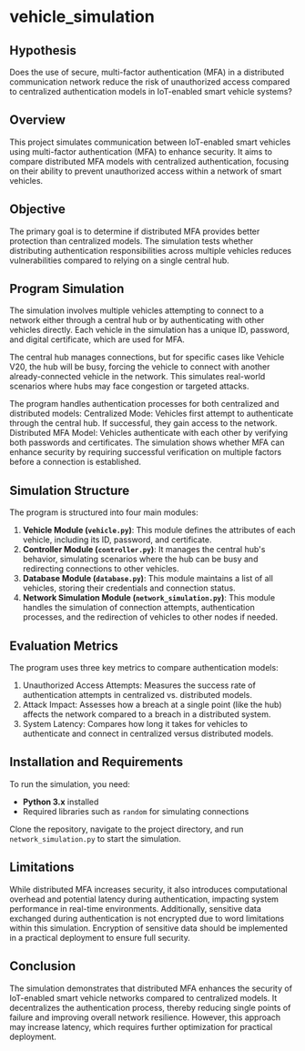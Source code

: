 # vehicle_simulation


## Hypothesis ##
Does the use of secure, multi-factor authentication (MFA) in a distributed communication network reduce the risk of unauthorized access compared to centralized authentication models in IoT-enabled smart vehicle systems?
## Overview ##
This project simulates communication between IoT-enabled smart vehicles using multi-factor authentication (MFA) to enhance security. It aims to compare distributed MFA models with centralized authentication, focusing on their ability to prevent unauthorized access within a network of smart vehicles.

## Objective ##
The primary goal is to determine if distributed MFA provides better protection than centralized models. The simulation tests whether distributing authentication responsibilities across multiple vehicles reduces vulnerabilities compared to relying on a single central hub.

## Program Simulation ##
The simulation involves multiple vehicles attempting to connect to a network either through a central hub or by authenticating with other vehicles directly. Each vehicle in the simulation has a unique ID, password, and digital certificate, which are used for MFA. 

The central hub manages connections, but for specific cases like Vehicle V20, the hub will be busy, forcing the vehicle to connect with another already-connected vehicle in the network. This simulates real-world scenarios where hubs may face congestion or targeted attacks. 

The program handles authentication processes for both centralized and distributed models:
Centralized Mode: Vehicles first attempt to authenticate through the central hub. If successful, they gain access to the network.
Distributed MFA Model: Vehicles authenticate with each other by verifying both passwords and certificates. The simulation shows whether MFA can enhance security by requiring successful verification on multiple factors before a connection is established.

## Simulation Structure ##
The program is structured into four main modules:
1. **Vehicle Module (`vehicle.py`)**: This module defines the attributes of each vehicle, including its ID, password, and certificate.
2. **Controller Module (`controller.py`)**: It manages the central hub's behavior, simulating scenarios where the hub can be busy and redirecting connections to other vehicles.
3. **Database Module (`database.py`)**: This module maintains a list of all vehicles, storing their credentials and connection status.
4. **Network Simulation Module (`network_simulation.py`)**: This module handles the simulation of connection attempts, authentication processes, and the redirection of vehicles to other nodes if needed.

## Evaluation Metrics ##
The program uses three key metrics to compare authentication models:
1. Unauthorized Access Attempts: Measures the success rate of authentication attempts in centralized vs. distributed models.
2. Attack Impact: Assesses how a breach at a single point (like the hub) affects the network compared to a breach in a distributed system.
3. System Latency: Compares how long it takes for vehicles to authenticate and connect in centralized versus distributed models.

## Installation and Requirements ##
To run the simulation, you need:
- **Python 3.x** installed
- Required libraries such as `random` for simulating connections

Clone the repository, navigate to the project directory, and run `network_simulation.py` to start the simulation.

## Limitations ##
While distributed MFA increases security, it also introduces computational overhead and potential latency during authentication, impacting system performance in real-time environments. Additionally, sensitive data exchanged during authentication is not encrypted due to word limitations within this simulation. Encryption of sensitive data should be implemented in a practical deployment to ensure full security.

## Conclusion ##
The simulation demonstrates that distributed MFA enhances the security of IoT-enabled smart vehicle networks compared to centralized models. It decentralizes the authentication process, thereby reducing single points of failure and improving overall network resilience. However, this approach may increase latency, which requires further optimization for practical deployment.


